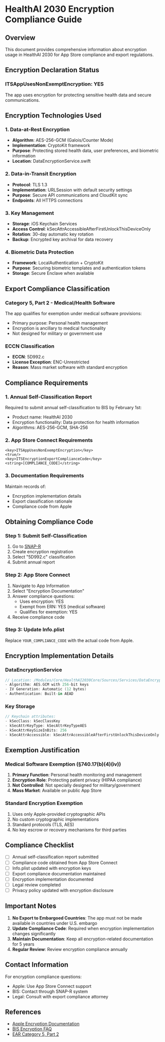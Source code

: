 # HealthAI 2030 Encryption Compliance Guide

## Overview
This document provides comprehensive information about encryption usage in HealthAI 2030 for App Store compliance and export regulations.

## Encryption Declaration Status

### ITSAppUsesNonExemptEncryption: YES
The app uses encryption for protecting sensitive health data and secure communications.

## Encryption Technologies Used

### 1. Data-at-Rest Encryption
- **Algorithm**: AES-256-GCM (Galois/Counter Mode)
- **Implementation**: CryptoKit framework
- **Purpose**: Protecting stored health data, user preferences, and biometric information
- **Location**: DataEncryptionService.swift

### 2. Data-in-Transit Encryption
- **Protocol**: TLS 1.3
- **Implementation**: URLSession with default security settings
- **Purpose**: Secure API communications and CloudKit sync
- **Endpoints**: All HTTPS connections

### 3. Key Management
- **Storage**: iOS Keychain Services
- **Access Control**: kSecAttrAccessibleAfterFirstUnlockThisDeviceOnly
- **Rotation**: 30-day automatic key rotation
- **Backup**: Encrypted key archival for data recovery

### 4. Biometric Data Protection
- **Framework**: LocalAuthentication + CryptoKit
- **Purpose**: Securing biometric templates and authentication tokens
- **Storage**: Secure Enclave when available

## Export Compliance Classification

### Category 5, Part 2 - Medical/Health Software
The app qualifies for exemption under medical software provisions:
- Primary purpose: Personal health management
- Encryption is ancillary to medical functionality
- Not designed for military or government use

### ECCN Classification
- **ECCN**: 5D992.c
- **License Exception**: ENC-Unrestricted
- **Reason**: Mass market software with standard encryption

## Compliance Requirements

### 1. Annual Self-Classification Report
Required to submit annual self-classification to BIS by February 1st:
- Product name: HealthAI 2030
- Encryption functionality: Data protection for health information
- Algorithms: AES-256-GCM, SHA-256

### 2. App Store Connect Requirements
```plist
<key>ITSAppUsesNonExemptEncryption</key>
<true/>
<key>ITSEncryptionExportComplianceCode</key>
<string>[COMPLIANCE_CODE]</string>
```

### 3. Documentation Requirements
Maintain records of:
- Encryption implementation details
- Export classification rationale
- Compliance code from Apple

## Obtaining Compliance Code

### Step 1: Submit Self-Classification
1. Go to [SNAP-R](https://snapr.bis.doc.gov/)
2. Create encryption registration
3. Select "5D992.c" classification
4. Submit annual report

### Step 2: App Store Connect
1. Navigate to App Information
2. Select "Encryption Documentation"
3. Answer compliance questions:
   - Uses encryption: YES
   - Exempt from ERN: YES (medical software)
   - Qualifies for exemption: YES
4. Receive compliance code

### Step 3: Update Info.plist
Replace `YOUR_COMPLIANCE_CODE` with the actual code from Apple.

## Encryption Implementation Details

### DataEncryptionService
```swift
// Location: /Modules/Core/HealthAI2030Core/Sources/Services/DataEncryptionService.swift
- Algorithm: AES.GCM with 256-bit keys
- IV Generation: Automatic (12 bytes)
- Authentication: Built-in AEAD
```

### Key Storage
```swift
// Keychain attributes:
- kSecClass: kSecClassKey
- kSecAttrKeyType: kSecAttrKeyTypeAES
- kSecAttrKeySizeInBits: 256
- kSecAttrAccessible: kSecAttrAccessibleAfterFirstUnlockThisDeviceOnly
```

## Exemption Justification

### Medical Software Exemption (§740.17(b)(4)(iv))
1. **Primary Function**: Personal health monitoring and management
2. **Encryption Role**: Protecting patient privacy (HIPAA compliance)
3. **Not Controlled**: Not specially designed for military/government
4. **Mass Market**: Available on public App Store

### Standard Encryption Exemption
1. Uses only Apple-provided cryptographic APIs
2. No custom cryptographic implementations
3. Standard protocols (TLS, AES)
4. No key escrow or recovery mechanisms for third parties

## Compliance Checklist

- [ ] Annual self-classification report submitted
- [ ] Compliance code obtained from App Store Connect
- [ ] Info.plist updated with encryption keys
- [ ] Export compliance documentation maintained
- [ ] Encryption implementation documented
- [ ] Legal review completed
- [ ] Privacy policy updated with encryption disclosure

## Important Notes

1. **No Export to Embargoed Countries**: The app must not be made available in countries under U.S. embargo
2. **Update Compliance Code**: Required when encryption implementation changes significantly
3. **Maintain Documentation**: Keep all encryption-related documentation for 5 years
4. **Regular Review**: Review encryption compliance annually

## Contact Information

For encryption compliance questions:
- Apple: Use App Store Connect support
- BIS: Contact through SNAP-R system
- Legal: Consult with export compliance attorney

## References

- [Apple Encryption Documentation](https://developer.apple.com/documentation/security/complying_with_encryption_export_regulations)
- [BIS Encryption FAQ](https://www.bis.doc.gov/index.php/policy-guidance/encryption)
- [EAR Category 5, Part 2](https://www.bis.doc.gov/index.php/documents/regulations-docs/2341-ccl5-pt2/file)